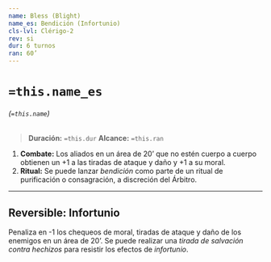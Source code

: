 ```yaml
---
name: Bless (Blight)
name_es: Bendición (Infortunio)
cls-lvl: Clérigo-2
rev: si
dur: 6 turnos
ran: 60’
---
```

# `=this.name_es`
###### (`=this.name`)

>**Duración:** `=this.dur`
>**Alcance:** `=this.ran`

1.  **Combate:** Los aliados en un área de 20’ que no estén cuerpo a cuerpo obtienen un +1 a las tiradas de ataque y daño y +1 a su moral.
2.  **Ritual:** Se puede lanzar _bendición_ como parte de un ritual de purificación o consagración, a discreción del Árbitro.

---

## Reversible: Infortunio

Penaliza en -1 los chequeos de moral, tiradas de ataque y daño de los enemigos en un área de 20’. Se puede realizar una _tirada de salvación contra hechizos_ para resistir los efectos de _infortunio_.